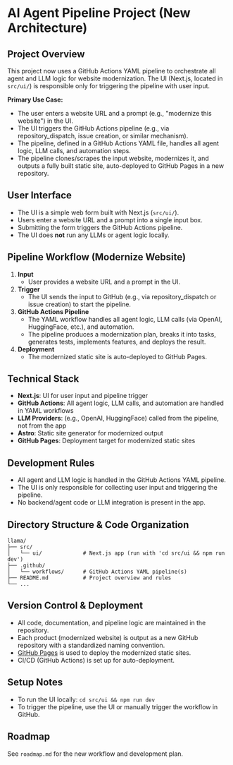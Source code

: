 # AI Agent Pipeline Project (New Architecture)

## Project Overview

This project now uses a GitHub Actions YAML pipeline to orchestrate all agent and LLM logic for website modernization. The UI (Next.js, located in `src/ui/`) is responsible only for triggering the pipeline with user input.

**Primary Use Case:**

- The user enters a website URL and a prompt (e.g., "modernize this website") in the UI.
- The UI triggers the GitHub Actions pipeline (e.g., via repository_dispatch, issue creation, or similar mechanism).
- The pipeline, defined in a GitHub Actions YAML file, handles all agent logic, LLM calls, and automation steps.
- The pipeline clones/scrapes the input website, modernizes it, and outputs a fully built static site, auto-deployed to GitHub Pages in a new repository.

## User Interface

- The UI is a simple web form built with Next.js (`src/ui/`).
- Users enter a website URL and a prompt into a single input box.
- Submitting the form triggers the GitHub Actions pipeline.
- The UI does **not** run any LLMs or agent logic locally.

## Pipeline Workflow (Modernize Website)

1. **Input**
   - User provides a website URL and a prompt in the UI.
2. **Trigger**
   - The UI sends the input to GitHub (e.g., via repository_dispatch or issue creation) to start the pipeline.
3. **GitHub Actions Pipeline**
   - The YAML workflow handles all agent logic, LLM calls (via OpenAI, HuggingFace, etc.), and automation.
   - The pipeline produces a modernization plan, breaks it into tasks, generates tests, implements features, and deploys the result.
4. **Deployment**
   - The modernized static site is auto-deployed to GitHub Pages.

## Technical Stack

- **Next.js**: UI for user input and pipeline trigger
- **GitHub Actions**: All agent logic, LLM calls, and automation are handled in YAML workflows
- **LLM Providers**: (e.g., OpenAI, HuggingFace) called from the pipeline, not from the app
- **Astro**: Static site generator for modernized output
- **GitHub Pages**: Deployment target for modernized static sites

## Development Rules

- All agent and LLM logic is handled in the GitHub Actions YAML pipeline.
- The UI is only responsible for collecting user input and triggering the pipeline.
- No backend/agent code or LLM integration is present in the app.

## Directory Structure & Code Organization

```
llama/
├── src/
│   └── ui/             # Next.js app (run with 'cd src/ui && npm run dev')
├── .github/
│   └── workflows/      # GitHub Actions YAML pipeline(s)
├── README.md           # Project overview and rules
└── ...
```

## Version Control & Deployment

- All code, documentation, and pipeline logic are maintained in the repository.
- Each product (modernized website) is output as a new GitHub repository with a standardized naming convention.
- [GitHub Pages](https://pages.github.com/) is used to deploy the modernized static sites.
- CI/CD (GitHub Actions) is set up for auto-deployment.

## Setup Notes

- To run the UI locally: `cd src/ui && npm run dev`
- To trigger the pipeline, use the UI or manually trigger the workflow in GitHub.

## Roadmap

See `roadmap.md` for the new workflow and development plan.
